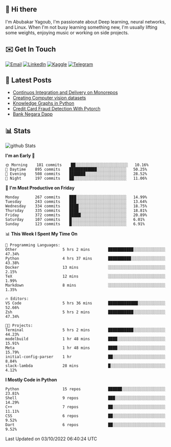 ## 👋 Hi there

I'm Abubakar Yagoub, I'm passionate about Deep learning, neural networks, and
Linux. When I'm not busy learning something new, I'm usually lifting some
weights, enjoying music or working on side projects.

## ✉️ Get In Touch

[![Email](https://img.shields.io/badge/Email-f1f1f1?style=for-the-badge&logo=gmail&logoColor=0f111a)](mailto:git@blacksuan19.dev)
[![LinkedIn](https://img.shields.io/badge/LinkedIn-0077B5?style=for-the-badge&logo=linkedin&logoColor=white)](https://www.linkedin.com/in/blacksuan19/)
[![Kaggle](https://img.shields.io/badge/Kaggle-5acfff?style=for-the-badge&logo=kaggle&logoColor=white)](http://kaggle.com/abubakaryagob/)
[![Telegram](https://img.shields.io/badge/Telegram-2CA5E0?style=for-the-badge&logo=telegram&logoColor=white)](https://t.me/blacksuan19)

## 📩 Latest Posts

<!-- BLOG-POST-LIST:START -->
- [Continuos Integration and Delivery on Monorepos](https://www.blacksuan19.dev/blog/github-actions-monorepos/)
- [Creating Computer vision datasets](https://www.blacksuan19.dev/blog/creating-datasets/)
- [Knowledge Graphs in Python](https://www.blacksuan19.dev/projects/Knowledge_Graphs/)
- [Credit Card Fraud Detection With Pytorch](https://www.blacksuan19.dev/projects/credit-card-fraud-detection-with-pytorch/)
- [Bank Negara Dapp](https://www.blacksuan19.dev/projects/bank-negara/)
<!-- BLOG-POST-LIST:END -->

## 📊 Stats

![github Stats](https://github-readme-stats.vercel.app/api?username=blacksuan19&theme=github_dark&show_icons=true&count_private=true&custom_title=Github%20Stats&hide_border=true)

<!--START_SECTION:waka-->
**I'm an Early 🐤** 

```text
🌞 Morning    181 commits    ██░░░░░░░░░░░░░░░░░░░░░░░   10.16% 
🌆 Daytime    895 commits    ████████████░░░░░░░░░░░░░   50.25% 
🌃 Evening    508 commits    ███████░░░░░░░░░░░░░░░░░░   28.52% 
🌙 Night      197 commits    ██░░░░░░░░░░░░░░░░░░░░░░░   11.06%

```
📅 **I'm Most Productive on Friday** 

```text
Monday       267 commits    ███░░░░░░░░░░░░░░░░░░░░░░   14.99% 
Tuesday      243 commits    ███░░░░░░░░░░░░░░░░░░░░░░   13.64% 
Wednesday    334 commits    ████░░░░░░░░░░░░░░░░░░░░░   18.75% 
Thursday     335 commits    ████░░░░░░░░░░░░░░░░░░░░░   18.81% 
Friday       372 commits    █████░░░░░░░░░░░░░░░░░░░░   20.89% 
Saturday     107 commits    █░░░░░░░░░░░░░░░░░░░░░░░░   6.01% 
Sunday       123 commits    █░░░░░░░░░░░░░░░░░░░░░░░░   6.91%

```


📊 **This Week I Spent My Time On** 

```text
💬 Programming Languages: 
Other                    5 hrs 2 mins        ███████████░░░░░░░░░░░░░░   47.34% 
Python                   4 hrs 37 mins       ██████████░░░░░░░░░░░░░░░   43.38% 
Docker                   13 mins             ░░░░░░░░░░░░░░░░░░░░░░░░░   2.15% 
TeX                      12 mins             ░░░░░░░░░░░░░░░░░░░░░░░░░   1.99% 
Markdown                 8 mins              ░░░░░░░░░░░░░░░░░░░░░░░░░   1.35%

🔥 Editors: 
VS Code                  5 hrs 36 mins       █████████████░░░░░░░░░░░░   52.66% 
Zsh                      5 hrs 2 mins        ███████████░░░░░░░░░░░░░░   47.34%

🐱‍💻 Projects: 
Terminal                 5 hrs 2 mins        ███████████░░░░░░░░░░░░░░   44.23% 
modelbuild               1 hr 48 mins        ████░░░░░░░░░░░░░░░░░░░░░   15.91% 
Meta                     1 hr 48 mins        ████░░░░░░░░░░░░░░░░░░░░░   15.79% 
initial-config-parser    1 hr                ██░░░░░░░░░░░░░░░░░░░░░░░   8.84% 
slack-lambda             28 mins             █░░░░░░░░░░░░░░░░░░░░░░░░   4.12%

```

**I Mostly Code in Python** 

```text
Python                   15 repos            ██████░░░░░░░░░░░░░░░░░░░   23.81% 
Shell                    9 repos             ███░░░░░░░░░░░░░░░░░░░░░░   14.29% 
C++                      7 repos             ██░░░░░░░░░░░░░░░░░░░░░░░   11.11% 
CSS                      6 repos             ██░░░░░░░░░░░░░░░░░░░░░░░   9.52% 
Dart                     6 repos             ██░░░░░░░░░░░░░░░░░░░░░░░   9.52%

```



 Last Updated on 03/10/2022 06:40:24 UTC
<!--END_SECTION:waka-->
